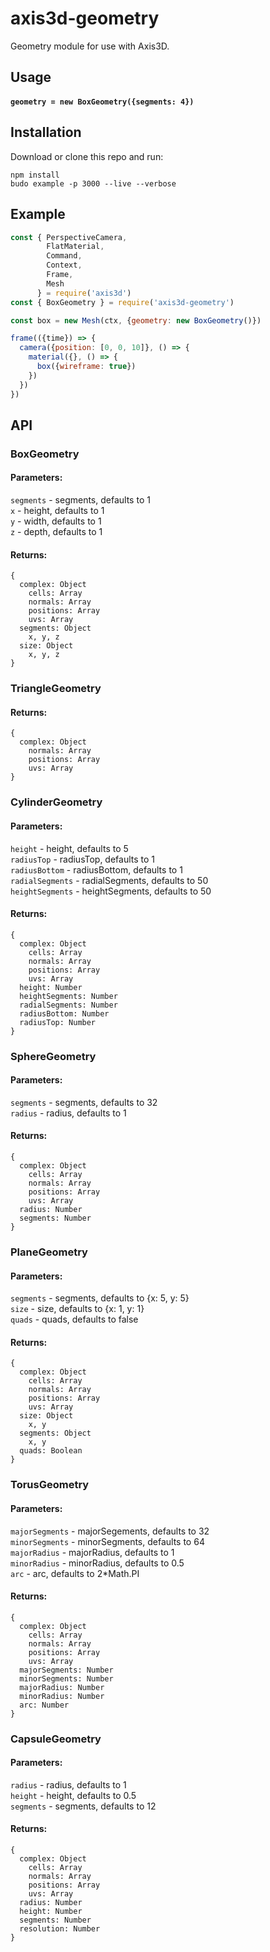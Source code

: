 # axis3d-geometry

Geometry module for use with Axis3D.

## Usage
#### `geometry = new BoxGeometry({segments: 4})`

## Installation

Download or clone this repo and run:

```
npm install
budo example -p 3000 --live --verbose
```

## Example
```javascript
const { PerspectiveCamera,
        FlatMaterial,
        Command,
        Context,
        Frame,
        Mesh
      } = require('axis3d')
const { BoxGeometry } = require('axis3d-geometry')

const box = new Mesh(ctx, {geometry: new BoxGeometry()})

frame(({time}) => {
  camera({position: [0, 0, 10]}, () => {
    material({}, () => {
      box({wireframe: true})
    })
  })
})
```

## API

### BoxGeometry
#### Parameters:
`segments` - segments, defaults to 1<br>
`x` - height, defaults to 1<br>
`y` - width, defaults to 1<br>
`z` - depth, defaults to 1<br>
#### Returns:
```
{
  complex: Object
    cells: Array
    normals: Array
    positions: Array
    uvs: Array
  segments: Object
    x, y, z
  size: Object
    x, y, z
}
```
### TriangleGeometry
#### Returns:
```
{
  complex: Object
    normals: Array
    positions: Array
    uvs: Array
}
```
### CylinderGeometry
#### Parameters:
`height` - height, defaults to 5<br>
`radiusTop` - radiusTop, defaults to 1<br>
`radiusBottom` - radiusBottom, defaults to 1<br>
`radialSegments` - radialSegments, defaults to 50<br>
`heightSegments` - heightSegments, defaults to 50<br>
#### Returns:
```
{
  complex: Object
    cells: Array
    normals: Array
    positions: Array
    uvs: Array
  height: Number
  heightSegments: Number
  radialSegments: Number
  radiusBottom: Number
  radiusTop: Number
}
```
### SphereGeometry
#### Parameters:
`segments` - segments, defaults to 32<br>
`radius` - radius, defaults to 1<br>
#### Returns:
```
{
  complex: Object
    cells: Array
    normals: Array
    positions: Array
    uvs: Array
  radius: Number
  segments: Number
}
```
### PlaneGeometry
#### Parameters:
`segments` - segments, defaults to {x: 5, y: 5}<br>
`size` - size, defaults to {x: 1, y: 1}<br>
`quads` - quads, defaults to false<br>
#### Returns:
```
{
  complex: Object
    cells: Array
    normals: Array
    positions: Array
    uvs: Array
  size: Object
    x, y
  segments: Object
    x, y
  quads: Boolean
}
```
### TorusGeometry
#### Parameters:
`majorSegments` - majorSegements, defaults to 32<br>
`minorSegments` - minorSegments, defaults to 64<br>
`majorRadius` - majorRadius, defaults to 1<br>
`minorRadius` - minorRadius, defaults to 0.5<br>
`arc` - arc, defaults to 2*Math.PI<br>
#### Returns:
```
{
  complex: Object
    cells: Array
    normals: Array
    positions: Array
    uvs: Array
  majorSegments: Number
  minorSegments: Number
  majorRadius: Number
  minorRadius: Number
  arc: Number
}
```
### CapsuleGeometry
#### Parameters:
`radius` - radius, defaults to 1<br>
`height` - height, defaults to 0.5<br>
`segments` - segments, defaults to 12<br>
#### Returns:
```
{
  complex: Object
    cells: Array
    normals: Array
    positions: Array
    uvs: Array
  radius: Number
  height: Number
  segments: Number
  resolution: Number
}
```